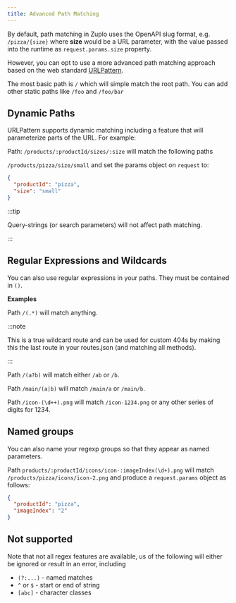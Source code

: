 ```yaml
---
title: Advanced Path Matching
---
```


By default, path matching in Zuplo uses the OpenAPI slug format, e.g. `/pizza/{size}` where **size** would be a URL parameter, with the value passed into the runtime as `request.params.size` property.

However, you can opt to use a more advanced path matching approach based on the web standard [URLPattern](https://developer.mozilla.org/en-US/docs/Web/API/URLPattern).

The most basic path is `/` which will simple match the root path. You can add other static paths like `/foo` and `/foo/bar`

## Dynamic Paths

URLPattern supports dynamic matching including a feature that will parameterize parts of the URL. For example:

Path: `/products/:productId/sizes/:size` will match the following paths

`/products/pizza/size/small` and set the params object on `request` to:

```json
{
  "productId": "pizza",
  "size": "small"
}
```

:::tip

Query-strings (or search parameters) will not affect path matching.

:::

## Regular Expressions and Wildcards

You can also use regular expressions in your paths. They must be contained in `()`.

**Examples**

Path `/(.*)` will match anything.

:::note

This is a true wildcard route and can be used for custom 404s by making this the last route in your routes.json (and matching all methods).

:::

Path `/(a?b)` will match either `/ab` or `/b`.

Path `/main/(a|b)` will match `/main/a` or `/main/b`.

Path `/icon-(\d++).png` will match `/icon-1234.png` or any other series of digits for 1234.

## Named groups

You can also name your regexp groups so that they appear as named parameters.

Path `products/:productId/icons/icon-:imageIndex(\d+).png` will match `/products/pizza/icons/icon-2.png` and produce a `request.params` object as follows:

```json
{
  "productId": "pizza",
  "imageIndex": "2"
}
```

## Not supported

Note that not all regex features are available, us of the following will either be ignored or result in an error, including

- `(?:...)` - named matches
- `^` or `$` - start or end of string
- `[abc]` - character classes

